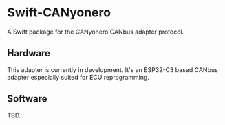 # Swift-CANyonero

A Swift package for the CANyonero CANbus adapter protocol.

## Hardware

This adapter is currently in development. It's an ESP32-C3 based CANbus adapter
especially suited for ECU reprogramming.

## Software

TBD.
